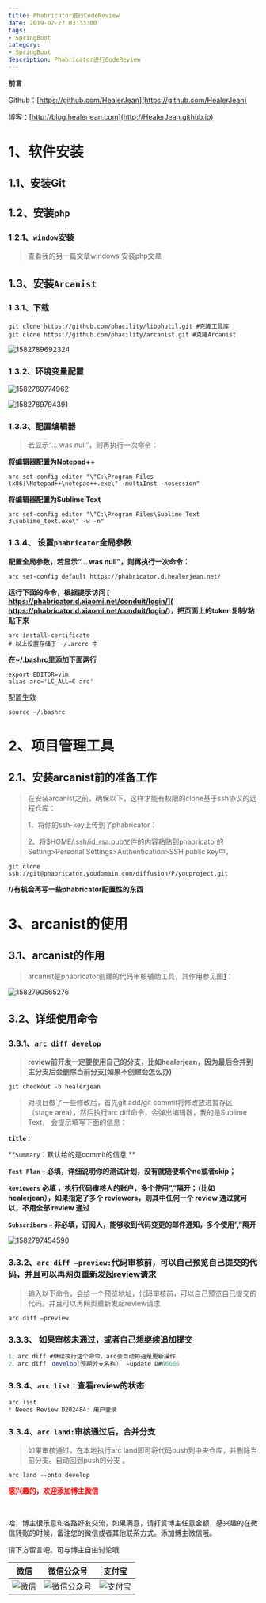 ```yaml
---
title: Phabricator进行CodeReview
date: 2019-02-27 03:33:00
tags: 
- SpringBoot
category: 
- SpringBoot
description: Phabricator进行CodeReview
---
```




<!--
https://raw.githubusercontent.com/HealerJean/HealerJean.github.io/master/blogImages/ 
　　首行缩进
-->






**前言**     

 Github：[https://github.com/HealerJean](https://github.com/HealerJean)         

 博客：[http://blog.healerjean.com](http://HealerJean.github.io)    



# 1、软件安装

## 1.1、安装Git  



## 1.2、安装`php`

### 1.2.1、`window`安装 

> 查看我的另一篇文章windows 安装php文章 



## 1.3、安装`Arcanist`   



### 1.3.1、下载  

 

```shell
git clone https://github.com/phacility/libphutil.git #克隆工具库
git clone https://github.com/phacility/arcanist.git #克隆Arcanist
```





![1582789692324](https://raw.githubusercontent.com/HealerJean/HealerJean.github.io/master/blogImages/1582789692324.png)



### 1.3.2、环境变量配置  

![1582789774962](https://raw.githubusercontent.com/HealerJean/HealerJean.github.io/master/blogImages/1582789774962.png)



![1582789794391](https://raw.githubusercontent.com/HealerJean/HealerJean.github.io/master/blogImages/1582789794391.png)



### 1.3.3、配置编辑器    

> 若显示“... was null”，则再执行一次命令：

**将编辑器配置为Notepad++**

```shell
arc set-config editor "\"C:\Program Files (x86)\Notepad++\notepad++.exe\" -multiInst -nosession"
```

**将编辑器配置为Sublime Text**

```shell
arc set-config editor "\"C:\Program Files\Sublime Text 3\sublime_text.exe\" -w -n"
```



### 1.3.4、 设置`phabricator`全局参数  

**配置全局参数，若显示“... was null”，则再执行一次命令：**

```shel
arc set-config default https://phabricator.d.healerjean.net/
```



**运行下面的命令，根据提示访问 [ https://phabricator.d.xiaomi.net/conduit/login/]( https://phabricator.d.xiaomi.net/conduit/login/)，把页面上的token复制/粘贴下来**

```shell
arc install-certificate
# 以上设置存储于 ~/.arcrc 中
```



**在~/.bashrc里添加下面两行** 

```shell
export EDITOR=vim
alias arc='LC_ALL=C arc'

```



配置生效

```shell
source ~/.bashrc
```





# 2、项目管理工具  





## 2.1、安装arcanist前的准备工作

> 在安装arcanist之前，确保以下，这样才能有权限的clone基于ssh协议的远程仓库：
>
> 1、将你的ssh-key上传到了phabricator：    
>
> 2、将$HOME/.ssh/id_rsa.pub文件的内容粘贴到phabricator的Setting>Personal Settings>Authentication>SSH public key中，



```
git clone ssh://git@phabricator.youdomain.com/diffusion/P/youproject.git
```



**//有机会再写一些phabricator配置性的东西** 









# 3、arcanist的使用



## 3.1、arcanist的作用  

> arcanist是phabricator创建的代码审核辅助工具，其作用参见图[1](http://softlab.sdut.edu.cn/blog/subaochen/2016/09/arcanist的用法简介/#fig_arcanist___)：



![1582790565276](https://raw.githubusercontent.com/HealerJean/HealerJean.github.io/master/blogImages/1582790565276.png)

## 3.2、详细使用命令    

### 3.3.1、`arc diff develop`   

>   **review前开发一定要使用自己的分支，比如healerjean，因为最后合并到主分支后会删除当前分支(如果不创建会怎么办)**   

```
git checkout -b healerjean
```



> 对项目做了一些修改后，首先git add/git commit将修改放进暂存区（stage area），然后执行arc diff命令，会弹出编辑器，我的是Sublime Text，   会提示填写下面的信息：  



**`title：`**              

**`Summary`：默认给的是commit的信息 **     

**`Test Plan` – 必填，详细说明你的测试计划，没有就随便填个no或者skip；**       

**`Reviewers`**  **必填   ，执行代码审核人的账户，多个使用”,”隔开；（比如 healerjean），如果指定了多个 reviewers，则其中任何一个 review 通过就可以，不用全部 review 通过**

**`Subscribers` – 非必填，订阅人，能够收到代码变更的邮件通知，多个使用”,”隔开**      



![1582797454590](https://raw.githubusercontent.com/HealerJean/HealerJean.github.io/master/blogImages/1582797454590.png)





### 3.3.2、`arc diff –preview:`代码审核前，可以自己预览自己提交的代码，并且可以再网页重新发起review请求

> 输入以下命令，会给一个预览地址，代码审核前，可以自己预览自己提交的代码。并且可以再网页重新发起review请求



```shell
arc diff –preview
```



### 3.3.3、 如果审核未通过，或者自己想继续追加提交       

```java
1、arc diff #继续执行这个命令，arc会自动知道是更新操作
2、arc diff　develop(预期分支名称)  –update D#66666
```



### 3.3.4、`arc list：`查看review的状态 

```powershell
arc list
* Needs Review D202484: 用户登录
```



### 3.3.4、`arc land:`审核通过后，合并分支    

> 如果审核通过，在本地执行arc land即可将代码push到中央仓库，并删除当前分支。自动回到push的分支 。

```
arc land --onto develop
```




















  **<font  color="red">感兴趣的，欢迎添加博主微信 </font>**       

​    

哈，博主很乐意和各路好友交流，如果满意，请打赏博主任意金额，感兴趣的在微信转账的时候，备注您的微信或者其他联系方式。添加博主微信哦。    

请下方留言吧。可与博主自由讨论哦   



|微信 | 微信公众号|支付宝|
|:-------:|:-------:|:------:|
| ![微信](https://raw.githubusercontent.com/HealerJean/HealerJean.github.io/master/assets/img/tctip/weixin.jpg)|![微信公众号](https://raw.githubusercontent.com/HealerJean/HealerJean.github.io/master/assets/img/my/qrcode_for_gh_a23c07a2da9e_258.jpg)|![支付宝](https://raw.githubusercontent.com/HealerJean/HealerJean.github.io/master/assets/img/tctip/alpay.jpg) |



<link rel="stylesheet" href="https://unpkg.com/gitalk/dist/gitalk.css">

<script src="https://unpkg.com/gitalk@latest/dist/gitalk.min.js"></script> 
<div id="gitalk-container"></div>    
 <script type="text/javascript">
    var gitalk = new Gitalk({
		clientID: `1d164cd85549874d0e3a`,
		clientSecret: `527c3d223d1e6608953e835b547061037d140355`,
		repo: `HealerJean.github.io`,
		owner: 'HealerJean',
		admin: ['HealerJean'],
		id: 'AvkEwfGpsLcSoizd',
    });
    gitalk.render('gitalk-container');
</script> 

